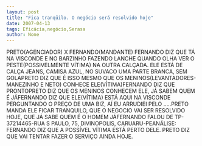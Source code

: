 ```yaml
---
layout: post
title: "Fica tranqüilo. O negócio será resolvido hoje"
date: 2007-04-13
tags: Eficácia,negócio,Serasa
author: None
---
```

PRETO(AGENCIADOR) X FERNANDO(MANDANTE)&nbsp;FERNANDO DIZ QUE TÁ NA VISCONDE E NO BARZINHO FAZENDO LANCHE QUANDO OLHA VER O PESTE(POSSIVELMENTE VÍTIMA) NA OUTRA CALÇADA. ELE ESTÁ DE CALÇA JEANS, CAMISA AZUL, NO SUVACO UMA PARTE BRANCA, SEM GOLAPRETO DIZ QUE É ISSO MESMO QUE OS MENINOS(LEVANTADORES-MANEZINHO E NETO) CONHECE ELE(VÍTIMA)FERNANDO DIZ QUE PRONTOPRETO DIZ QUE OS MENINOS CONHECEM ELE, JÁ SABEM QUEM É JÁFERNANDO DIZ QUE ELE(VÍTIMA) ESTÁ AQUI NA VISCONDE PERGUNTANDO O PREÇO DE UMA BIZ, AÍ EU ARRUDIEI PELO .....PRETO MANDA ELE FICAR TRANQUILO, QUE O NEGOCIO VAI SER RESOLVIDO HOJE, QUE JÁ SABE QUEM É O HOMEM JÁFERNANDO FALOU DE TP- 37214465-RUA S PAULO, 75, DIVINOPOLIS, CARUARU-PEANÁLISE: FERNANDO DIZ QUE A POSSÍVEL VÍTIMA ESTÁ PERTO DELE. PRETO DIZ QUE VAI TENTAR FAZER O SERVIÇO AINDA HOJE.  